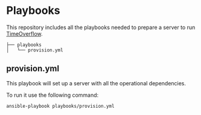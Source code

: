 # Playbooks
This repository includes all the playbooks needed to prepare a server to run [TimeOverflow](https://github.com/coopdevs/timeoverflow).
```
├── playbooks
│   └── provision.yml
```

## provision.yml
This playbook will set up a server with all the operational dependencies.

To run it use the following command:
```
ansible-playbook playbooks/provision.yml
```

